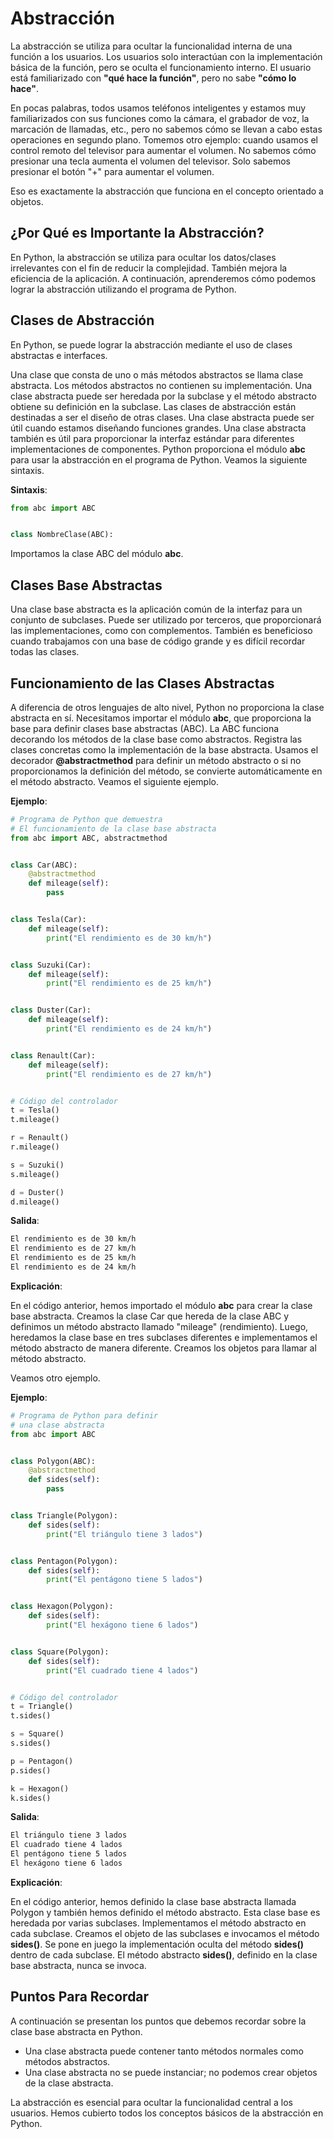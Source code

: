 # Abstracción

La abstracción se utiliza para ocultar la funcionalidad interna de una función a los usuarios. Los usuarios solo interactúan con la implementación básica de la función, pero se oculta el funcionamiento interno. El usuario está familiarizado con **"qué hace la función"**, pero no sabe **"cómo lo hace"**.

En pocas palabras, todos usamos teléfonos inteligentes y estamos muy familiarizados con sus funciones como la cámara, el grabador de voz, la marcación de llamadas, etc., pero no sabemos cómo se llevan a cabo estas operaciones en segundo plano. Tomemos otro ejemplo: cuando usamos el control remoto del televisor para aumentar el volumen. No sabemos cómo presionar una tecla aumenta el volumen del televisor. Solo sabemos presionar el botón "+" para aumentar el volumen.

Eso es exactamente la abstracción que funciona en el concepto orientado a objetos.

## ¿Por Qué es Importante la Abstracción?

En Python, la abstracción se utiliza para ocultar los datos/clases irrelevantes con el fin de reducir la complejidad. También mejora la eficiencia de la aplicación. A continuación, aprenderemos cómo podemos lograr la abstracción utilizando el programa de Python.

## Clases de Abstracción

En Python, se puede lograr la abstracción mediante el uso de clases abstractas e interfaces.

Una clase que consta de uno o más métodos abstractos se llama clase abstracta. Los métodos abstractos no contienen su implementación. Una clase abstracta puede ser heredada por la subclase y el método abstracto obtiene su definición en la subclase. Las clases de abstracción están destinadas a ser el diseño de otras clases. Una clase abstracta puede ser útil cuando estamos diseñando funciones grandes. Una clase abstracta también es útil para proporcionar la interfaz estándar para diferentes implementaciones de componentes. Python proporciona el módulo **abc** para usar la abstracción en el programa de Python. Veamos la siguiente sintaxis.

**Sintaxis**:

```python
from abc import ABC


class NombreClase(ABC):
```

Importamos la clase ABC del módulo **abc**.

## Clases Base Abstractas

Una clase base abstracta es la aplicación común de la interfaz para un conjunto de subclases. Puede ser utilizado por terceros, que proporcionará las implementaciones, como con complementos. También es beneficioso cuando trabajamos con una base de código grande y es difícil recordar todas las clases.

## Funcionamiento de las Clases Abstractas

A diferencia de otros lenguajes de alto nivel, Python no proporciona la clase abstracta en sí. Necesitamos importar el módulo **abc**, que proporciona la base para definir clases base abstractas (ABC). La ABC funciona decorando los métodos de la clase base como abstractos. Registra las clases concretas como la implementación de la base abstracta. Usamos el decorador **@abstractmethod** para definir un método abstracto o si no proporcionamos la definición del método, se convierte automáticamente en el método abstracto. Veamos el siguiente ejemplo.

**Ejemplo**:

```python
# Programa de Python que demuestra
# El funcionamiento de la clase base abstracta
from abc import ABC, abstractmethod


class Car(ABC):
    @abstractmethod
    def mileage(self):
        pass


class Tesla(Car):
    def mileage(self):
        print("El rendimiento es de 30 km/h")


class Suzuki(Car):
    def mileage(self):
        print("El rendimiento es de 25 km/h")


class Duster(Car):
    def mileage(self):
        print("El rendimiento es de 24 km/h")


class Renault(Car):
    def mileage(self):
        print("El rendimiento es de 27 km/h")


# Código del controlador
t = Tesla()
t.mileage()

r = Renault()
r.mileage()

s = Suzuki()
s.mileage()

d = Duster()
d.mileage()
```

**Salida**:

```bash
El rendimiento es de 30 km/h
El rendimiento es de 27 km/h
El rendimiento es de 25 km/h
El rendimiento es de 24 km/h
```

**Explicación**:

En el código anterior, hemos importado el módulo **abc** para crear la clase base abstracta. Creamos la clase Car que hereda de la clase ABC y definimos un método abstracto llamado "mileage" (rendimiento). Luego, heredamos la clase base en tres subclases diferentes e implementamos el método abstracto de manera diferente. Creamos los objetos para llamar al método abstracto.

Veamos otro ejemplo.

**Ejemplo**:

```python
# Programa de Python para definir
# una clase abstracta
from abc import ABC


class Polygon(ABC):
    @abstractmethod
    def sides(self):
        pass


class Triangle(Polygon):
    def sides(self):
        print("El triángulo tiene 3 lados")


class Pentagon(Polygon):
    def sides(self):
        print("El pentágono tiene 5 lados")


class Hexagon(Polygon):
    def sides(self):
        print("El hexágono tiene 6 lados")


class Square(Polygon):
    def sides(self):
        print("El cuadrado tiene 4 lados")


# Código del controlador
t = Triangle()
t.sides()

s = Square()
s.sides()

p = Pentagon()
p.sides()

k = Hexagon()
k.sides()
```

**Salida**:

```bash
El triángulo tiene 3 lados
El cuadrado tiene 4 lados
El pentágono tiene 5 lados
El hexágono tiene 6 lados
```

**Explicación**:

En el código anterior, hemos definido la clase base abstracta llamada Polygon y también hemos definido el método abstracto. Esta clase base es heredada por varias subclases. Implementamos el método abstracto en cada subclase. Creamos el objeto de las subclases e invocamos el método **sides()**. Se pone en juego la implementación oculta del método **sides()** dentro de cada subclase. El método abstracto **sides()**, definido en la clase base abstracta, nunca se invoca.

## Puntos Para Recordar

A continuación se presentan los puntos que debemos recordar sobre la clase base abstracta en Python.

- Una clase abstracta puede contener tanto métodos normales como métodos abstractos.
- Una clase abstracta no se puede instanciar; no podemos crear objetos de la clase abstracta.

La abstracción es esencial para ocultar la funcionalidad central a los usuarios. Hemos cubierto todos los conceptos básicos de la abstracción en Python.
